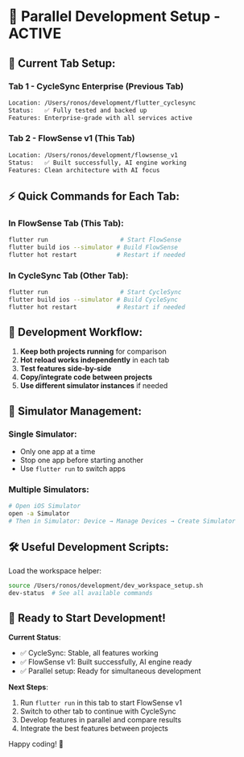 # 🔄 Parallel Development Setup - ACTIVE

## 📱 **Current Tab Setup**:

### **Tab 1 - CycleSync Enterprise** (Previous Tab)
```bash
Location: /Users/ronos/development/flutter_cyclesync
Status:   ✅ Fully tested and backed up
Features: Enterprise-grade with all services active
```

### **Tab 2 - FlowSense v1** (This Tab)  
```bash
Location: /Users/ronos/development/flowsense_v1  
Status:   ✅ Built successfully, AI engine working
Features: Clean architecture with AI focus
```

## ⚡ **Quick Commands for Each Tab**:

### **In FlowSense Tab (This Tab)**:
```bash
flutter run                    # Start FlowSense
flutter build ios --simulator # Build FlowSense  
flutter hot restart           # Restart if needed
```

### **In CycleSync Tab (Other Tab)**:
```bash
flutter run                    # Start CycleSync
flutter build ios --simulator # Build CycleSync
flutter hot restart           # Restart if needed  
```

## 🎯 **Development Workflow**:

1. **Keep both projects running** for comparison
2. **Hot reload works independently** in each tab
3. **Test features side-by-side**
4. **Copy/integrate code between projects**
5. **Use different simulator instances** if needed

## 📲 **Simulator Management**:

### Single Simulator:
- Only one app at a time
- Stop one app before starting another
- Use `flutter run` to switch apps

### Multiple Simulators:
```bash
# Open iOS Simulator
open -a Simulator
# Then in Simulator: Device → Manage Devices → Create Simulator
```

## 🛠️ **Useful Development Scripts**:

Load the workspace helper:
```bash
source /Users/ronos/development/dev_workspace_setup.sh
dev-status  # See all available commands
```

## 🚀 **Ready to Start Development!**

**Current Status**: 
- ✅ CycleSync: Stable, all features working
- ✅ FlowSense v1: Built successfully, AI engine ready
- ✅ Parallel setup: Ready for simultaneous development

**Next Steps**:
1. Run `flutter run` in this tab to start FlowSense v1
2. Switch to other tab to continue with CycleSync
3. Develop features in parallel and compare results
4. Integrate the best features between projects

Happy coding! 🎉
